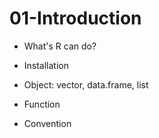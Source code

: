 # 01-Introduction

- What's R can do?

- Installation

- Object: vector, data.frame, list

- Function

- Convention
